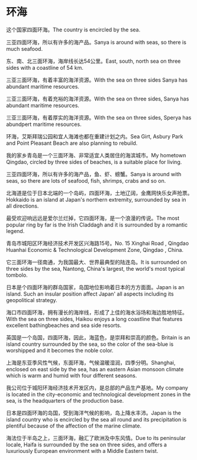 # 环海

<p><span class="chinese">这个国家四面环海。</span><span class="english">The country is encircled by the sea.</span></p>

<p><span class="chinese">三亚四面环海，所以有许多的海产品。</span><span class="english">Sanya is around with seas, so there is much seafood.</span></p>

<p><span class="chinese">东、南、北三面环海，海岸线长达54公里。</span><span class="english">East, south, north sea on three sides with a coastline of 54 km.</span></p>

<p><span class="chinese">三亚三面环海，有着丰富的海洋资源。</span><span class="english">With the sea on three sides Sanya has abundant maritime resources.</span></p>

<p><span class="chinese">三亚三面环海，有着充裕的海洋资源。</span><span class="english">With the sea on three sides, Sanya has abundant maritime resources.</span></p>

<p><span class="chinese">三亚三面环海，有着厚实的海洋资源。</span><span class="english">With the sea on three sides, Sperya has abundpert maritime resources.</span></p>

<p><span class="chinese">环海，艾斯拜瑞公园和宜人海滩也都在重建计划之内。</span><span class="english">Sea Girt, Asbury Park and Point Pleasant Beach are also planning to rebuild.</span></p>

<p><span class="chinese">我的家乡青岛是一个三面环海、非常适宜人类居住的海滨城市。</span><span class="english">My hometown Qingdao, circled by three sides of beaches, is a suitable place for living.</span></p>

<p><span class="chinese">三亚四面环海，所以有许多的海产品，鱼、虾、螃蟹。</span><span class="english">Sanya is around with seas, so there are lots of seafood, fish, shrimps, crabs and so on.</span></p>

<p><span class="chinese">北海道是位于日本北端的一个岛屿，四面环海，土地辽阔，金鹰网快乐女声抢票。</span><span class="english">Hokkaido is an island at Japan's northern extremity, surrounded by sea in all directions.</span></p>

<p><span class="chinese">最受欢迎响远远是爱尔兰烂掉，它四面环海，是一个浪漫的传说。</span><span class="english">The most popular ring by far is the Irish Claddagh and it is surrounded by a romantic legend.</span></p>

<p><span class="chinese">青岛市城阳区环海经济技术开发区兴海路15号。</span><span class="english">No. 15 Xinghai Road , Qingdao Huanhai Economic & Technological Development Zone, Qingdao , China.</span></p>

<p><span class="chinese">它三面环海一径南通，为我国最大、世界最典型的陆连岛。</span><span class="english">It is surrounded on three sides by the sea, Nantong, China's largest, the world's most typical tombolo.</span></p>

<p><span class="chinese">日本是个四面环海的群岛国家，岛国地位影响着日本的方方面面。</span><span class="english">Japan is an island. Such an insular position affect Japan' all aspects including its geopolitical strategy.</span></p>

<p><span class="chinese">海口市四面环海，拥有漫长的海岸线，形成了上佳的海水浴场和海边胜地特征。</span><span class="english">With the sea on three sides, Haikou enjoys a long coastline that features excellent bathingbeaches and sea side resorts.</span></p>

<p><span class="chinese">英国是一个岛国，四面环海，因此，海蓝色，是崇拜和崇高的颜色。</span><span class="english">Britain is an island country surrounded by the sea, so the color of the sea-blue is worshipped and it becomes the noble color.</span></p>

<p><span class="chinese">上海是东亚季风性气候，东面环海，气候温暖湿润，四季分明。</span><span class="english">Shanghai, enclosed on east side by the sea, has an eastern Asian monsoon climate which is warm and humid with four different seasons.</span></p>

<p><span class="chinese">我公司位于城阳环海经济技术开发区内，是总部的产品生产基地。</span><span class="english">My company is located in the city-economic and technological development zones in the sea, is the headquarters of the production base.</span></p>

<p><span class="chinese">日本是四面环海的岛国，受到海洋气候的影响，岛上降水丰沛。</span><span class="english">Japan is the island country who is encircled by the sea all round and its precipitation is plentiful because of the affection of the marine climate.</span></p>

<p><span class="chinese">海法位于半岛之上，三面环海，融汇了欧洲及中东风情。</span><span class="english">Due to its peninsular locale, Haifa is surrounded by the sea on three sides, and offers a luxuriously European environment with a Middle Eastern twist.</span></p>

